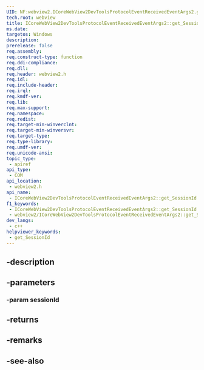 ```yaml
---
UID: NF:webview2.ICoreWebView2DevToolsProtocolEventReceivedEventArgs2.get_SessionId
tech.root: webview
title: ICoreWebView2DevToolsProtocolEventReceivedEventArgs2::get_SessionId
ms.date: 
targetos: Windows
description: 
prerelease: false
req.assembly: 
req.construct-type: function
req.ddi-compliance: 
req.dll: 
req.header: webview2.h
req.idl: 
req.include-header: 
req.irql: 
req.kmdf-ver: 
req.lib: 
req.max-support: 
req.namespace: 
req.redist: 
req.target-min-winverclnt: 
req.target-min-winversvr: 
req.target-type: 
req.type-library: 
req.umdf-ver: 
req.unicode-ansi: 
topic_type:
 - apiref
api_type:
 - COM
api_location:
 - webview2.h
api_name:
 - ICoreWebView2DevToolsProtocolEventReceivedEventArgs2::get_SessionId
f1_keywords:
 - ICoreWebView2DevToolsProtocolEventReceivedEventArgs2::get_SessionId
 - webview2/ICoreWebView2DevToolsProtocolEventReceivedEventArgs2::get_SessionId
dev_langs:
 - c++
helpviewer_keywords:
 - get_SessionId
---
```


## -description

## -parameters

### -param sessionId

## -returns

## -remarks

## -see-also

